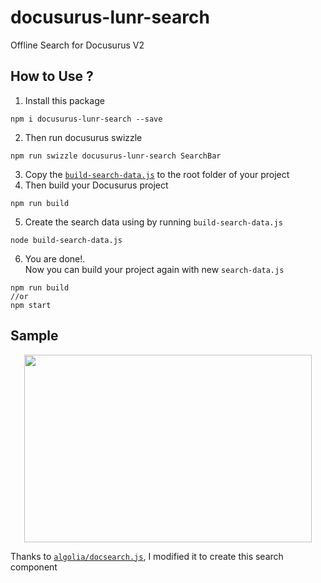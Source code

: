# docusurus-lunr-search
Offline Search for Docusurus V2

## How to Use ?
1. Install this package
```
npm i docusurus-lunr-search --save
```
2. Then run docusurus swizzle
```
npm run swizzle docusurus-lunr-search SearchBar
```
3. Copy the [`build-search-data.js`](./build-search-data.js) to the root folder of your project
4. Then build your Docusurus project
```
npm run build
```
5. Create the search data using by running `build-search-data.js`
```
node build-search-data.js
```
6. You are done!.
\
 Now you can build your project again with new `search-data.js`
```
npm run build
//or 
npm start
```
## Sample
<p align="center">
  <img width="460" height="300" src="https://raw.githubusercontent.com/lelouch77/docusurus-lunr-search/master/assets/search-offline.png">
</p>

Thanks to [`algolia/docsearch.js`](https://github.com/algolia/docsearch), I modified it to create this search component 
